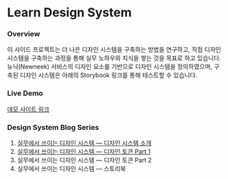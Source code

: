 # Learn Design System

### Overview

이 사이드 프로젝트는 더 나은 디자인 시스템을 구축하는 방법을 연구하고, 직접 디자인 시스템을 구축하는 과정을 통해 실무 노하우와 지식을 쌓는 것을 목표로 하고 있습니다. 뉴닉(Newneek) 서비스의 디자인 요소를 기반으로 디자인 시스템을 정의하였으며, 구축된 디자인 시스템은 아래의 Storybook 링크를 통해 테스트할 수 있습니다.

### Live Demo

[데모 사이트 링크](https://jo-duchan.github.io/learn-design-system/)

### Design System Blog Series

1.  [실무에서 쓰이는 디자인 시스템 — 디자인 시스템 소개](https://medium.com/@duchanjo/실무에서-쓰이는-디자인-시스템-디자인-시스템-소개-0ad08537cd78)
2.  [실무에서 쓰이는 디자인 시스템 — 디자인 토큰 Part 1](https://medium.com/@duchanjo/실무에서-쓰이는-디자인-시스템-디자인-토큰-part-1-7f60fe0520e4)
3.  실무에서 쓰이는 디자인 시스템 — 디자인 토큰 Part 2
4.  실무에서 쓰이는 디자인 시스템 — 스토리북
